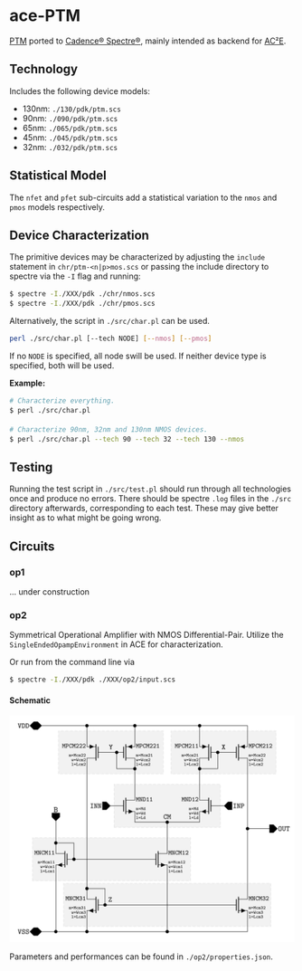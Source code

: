 # ace-PTM

[PTM](http://ptm.asu.edu/) ported to 
[Cadence® Spectre®](https://www.cadence.com/ko_KR/home/tools/custom-ic-analog-rf-design/circuit-simulation/spectre-simulation-platform.html),
mainly intended as backend for [AC²E](https://github.com/matthschw/ace).

## Technology

Includes the following device models:

+ 130nm: `./130/pdk/ptm.scs`
+ 90nm: `./090/pdk/ptm.scs`
+ 65nm: `./065/pdk/ptm.scs`
+ 45nm: `./045/pdk/ptm.scs`
+ 32nm: `./032/pdk/ptm.scs`

## Statistical Model

The `nfet` and `pfet` sub-circuits add a statistical variation to the `nmos`
and `pmos` models respectively.

## Device Characterization

The primitive devices may be characterized by adjusting the `include` statement
in `chr/ptm-<n|p>mos.scs` or passing the include directory to spectre via the
`-I` flag and running:

```bash
$ spectre -I./XXX/pdk ./chr/nmos.scs
$ spectre -I./XXX/pdk ./chr/pmos.scs
```

Alternatively, the script in `./src/char.pl` can be used.

```bash
perl ./src/char.pl [--tech NODE] [--nmos] [--pmos]
```

If no `NODE` is specified, all node swill be used. If neither device type is
specified, both will be used.

**Example:**

```bash
# Characterize everything.
$ perl ./src/char.pl 

# Characterize 90nm, 32nm and 130nm NMOS devices.
$ perl ./src/char.pl --tech 90 --tech 32 --tech 130 --nmos
```

## Testing

Running the test script in `./src/test.pl` should run through all technologies
once and produce no errors. There should be spectre `.log` files in the `./src`
directory afterwards, corresponding to each test. These may give better insight
as to what might be going wrong.

## Circuits

### op1

... under construction

### op2

Symmetrical Operational Amplifier with NMOS Differential-Pair.
Utilize the `SingleEndedOpampEnvironment` in ACE for characterization.

Or run from the command line via

```bash
$ spectre -I./XXX/pdk ./XXX/op2/input.scs
```

#### Schematic

![Symmetrical Operational Amplifier (`op2`)](https://github.com/matthschw/ace/blob/main/figures/op2.png?raw=true)

Parameters and performances can be found in `./op2/properties.json`.

